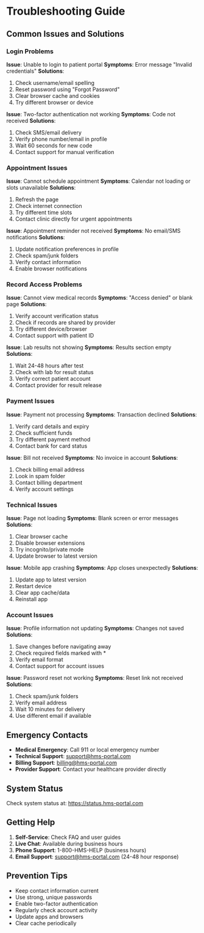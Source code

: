 # Troubleshooting Guide

## Common Issues and Solutions

### Login Problems

**Issue**: Unable to login to patient portal
**Symptoms**: Error message "Invalid credentials"
**Solutions**:
1. Check username/email spelling
2. Reset password using "Forgot Password"
3. Clear browser cache and cookies
4. Try different browser or device

**Issue**: Two-factor authentication not working
**Symptoms**: Code not received
**Solutions**:
1. Check SMS/email delivery
2. Verify phone number/email in profile
3. Wait 60 seconds for new code
4. Contact support for manual verification

### Appointment Issues

**Issue**: Cannot schedule appointment
**Symptoms**: Calendar not loading or slots unavailable
**Solutions**:
1. Refresh the page
2. Check internet connection
3. Try different time slots
4. Contact clinic directly for urgent appointments

**Issue**: Appointment reminder not received
**Symptoms**: No email/SMS notifications
**Solutions**:
1. Update notification preferences in profile
2. Check spam/junk folders
3. Verify contact information
4. Enable browser notifications

### Record Access Problems

**Issue**: Cannot view medical records
**Symptoms**: "Access denied" or blank page
**Solutions**:
1. Verify account verification status
2. Check if records are shared by provider
3. Try different device/browser
4. Contact support with patient ID

**Issue**: Lab results not showing
**Symptoms**: Results section empty
**Solutions**:
1. Wait 24-48 hours after test
2. Check with lab for result status
3. Verify correct patient account
4. Contact provider for result release

### Payment Issues

**Issue**: Payment not processing
**Symptoms**: Transaction declined
**Solutions**:
1. Verify card details and expiry
2. Check sufficient funds
3. Try different payment method
4. Contact bank for card status

**Issue**: Bill not received
**Symptoms**: No invoice in account
**Solutions**:
1. Check billing email address
2. Look in spam folder
3. Contact billing department
4. Verify account settings

### Technical Issues

**Issue**: Page not loading
**Symptoms**: Blank screen or error messages
**Solutions**:
1. Clear browser cache
2. Disable browser extensions
3. Try incognito/private mode
4. Update browser to latest version

**Issue**: Mobile app crashing
**Symptoms**: App closes unexpectedly
**Solutions**:
1. Update app to latest version
2. Restart device
3. Clear app cache/data
4. Reinstall app

### Account Issues

**Issue**: Profile information not updating
**Symptoms**: Changes not saved
**Solutions**:
1. Save changes before navigating away
2. Check required fields marked with *
3. Verify email format
4. Contact support for account issues

**Issue**: Password reset not working
**Symptoms**: Reset link not received
**Solutions**:
1. Check spam/junk folders
2. Verify email address
3. Wait 10 minutes for delivery
4. Use different email if available

## Emergency Contacts

- **Medical Emergency**: Call 911 or local emergency number
- **Technical Support**: support@hms-portal.com
- **Billing Support**: billing@hms-portal.com
- **Provider Support**: Contact your healthcare provider directly

## System Status

Check system status at: https://status.hms-portal.com

## Getting Help

1. **Self-Service**: Check FAQ and user guides
2. **Live Chat**: Available during business hours
3. **Phone Support**: 1-800-HMS-HELP (business hours)
4. **Email Support**: support@hms-portal.com (24-48 hour response)

## Prevention Tips

- Keep contact information current
- Use strong, unique passwords
- Enable two-factor authentication
- Regularly check account activity
- Update apps and browsers
- Clear cache periodically